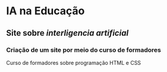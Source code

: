 # IA na Educação
## Site sobre *interligencia artificial* 
### Criação de um site por meio do curso de formadores
Curso de formadores sobre programação HTML e CSS
